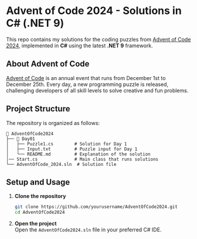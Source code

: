 
# Advent of Code 2024 - Solutions in C# (.NET 9)

This repo contains my solutions for the coding puzzles from [Advent of Code 2024](https://adventofcode.com/2024), implemented in **C#** using the latest **.NET 9** framework.

## About Advent of Code

[Advent of Code](https://adventofcode.com) is an annual event that runs from December 1st to December 25th. Every day, a new programming puzzle is released, challenging developers of all skill levels to solve creative and fun problems.

## Project Structure
The repository is organized as follows:

```
📂 AdventOfCode2024
├── 📂 Day01
│   ├── Puzzle1.cs        # Solution for Day 1
│   ├── Input.txt         # Puzzle input for Day 1
│   └── README.md         # Explanation of the solution
│── Start.cs              # Main class that runs solutions
└── AdventOfCode_2024.sln  # Solution file
```

## Setup and Usage

1. **Clone the repository**  
   ```bash
   git clone https://github.com/yourusername/AdventOfCode2024.git
   cd AdventOfCode2024
   ```

2. **Open the project**  
   Open the `AdventOfCode2024.sln` file in your preferred C# IDE.
